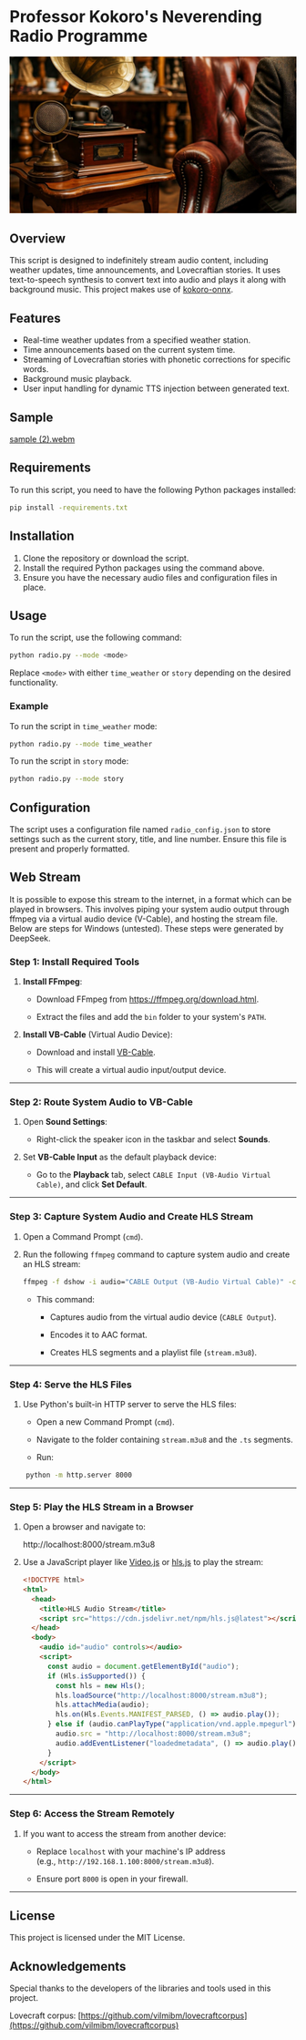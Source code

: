 # Professor Kokoro's Neverending Radio Programme

![Header Image Placeholder](tDQrhJ4JgYCH2ieSa5Ml--3--vqk4f.jpg)

## Overview

This script is designed to indefinitely stream audio content, including weather updates, time announcements, and Lovecraftian stories. It uses text-to-speech synthesis to convert text into audio and plays it along with background music. This project makes use of [kokoro-onnx](https://github.com/thewh1teagle/kokoro-onnx).

## Features

- Real-time weather updates from a specified weather station.
- Time announcements based on the current system time.
- Streaming of Lovecraftian stories with phonetic corrections for specific words.
- Background music playback.
- User input handling for dynamic TTS injection between generated text.

## Sample

[sample (2).webm](https://github.com/user-attachments/assets/01e2f740-e426-4a69-a9d1-55a34e62a701)


## Requirements

To run this script, you need to have the following Python packages installed:

```bash
pip install -requirements.txt
```

## Installation

1. Clone the repository or download the script.
2. Install the required Python packages using the command above.
3. Ensure you have the necessary audio files and configuration files in place.

## Usage

To run the script, use the following command:

```bash
python radio.py --mode <mode>
```

Replace `<mode>` with either `time_weather` or `story` depending on the desired functionality.

### Example

To run the script in `time_weather` mode:

```bash
python radio.py --mode time_weather
```

To run the script in `story` mode:

```bash
python radio.py --mode story
```

## Configuration

The script uses a configuration file named `radio_config.json` to store settings such as the current story, title, and line number. Ensure this file is present and properly formatted.

## Web Stream

It is possible to expose this stream to the internet, in a format which can be played in browsers. This involves piping your system audio output through ffmpeg via a virtual audio device (V-Cable), and hosting the stream file. Below are steps for Windows (untested). These steps were generated by DeepSeek.

### **Step 1: Install Required Tools**

1.  **Install FFmpeg**:

    - Download FFmpeg from <https://ffmpeg.org/download.html>.

    - Extract the files and add the `bin` folder to your system's `PATH`.

2.  **Install VB-Cable** (Virtual Audio Device):

    - Download and install [VB-Cable](https://vb-audio.com/Cable/).

    - This will create a virtual audio input/output device.

---

### **Step 2: Route System Audio to VB-Cable**

1.  Open **Sound Settings**:

    - Right-click the speaker icon in the taskbar and select **Sounds**.

2.  Set **VB-Cable Input** as the default playback device:

    - Go to the **Playback** tab, select `CABLE Input (VB-Audio Virtual Cable)`, and click **Set Default**.

---

### **Step 3: Capture System Audio and Create HLS Stream**

1.  Open a Command Prompt (`cmd`).

2.  Run the following `ffmpeg` command to capture system audio and create an HLS stream:

    ```bash
    ffmpeg -f dshow -i audio="CABLE Output (VB-Audio Virtual Cable)" -c:a aac -f hls -hls_time 2 -hls_playlist_type event stream.m3u8
    ```

    - This command:

      - Captures audio from the virtual audio device (`CABLE Output`).

      - Encodes it to AAC format.

      - Creates HLS segments and a playlist file (`stream.m3u8`).

---

### **Step 4: Serve the HLS Files**

1.  Use Python's built-in HTTP server to serve the HLS files:

    - Open a new Command Prompt (`cmd`).

    - Navigate to the folder containing `stream.m3u8` and the `.ts` segments.

    - Run:

```bash
    python -m http.server 8000
```

---

### **Step 5: Play the HLS Stream in a Browser**

1.  Open a browser and navigate to:

    http://localhost:8000/stream.m3u8

2.  Use a JavaScript player like [Video.js](https://videojs.com/) or [hls.js](https://github.com/video-dev/hls.js) to play the stream:

    ```html
    <!DOCTYPE html>
    <html>
      <head>
        <title>HLS Audio Stream</title>
        <script src="https://cdn.jsdelivr.net/npm/hls.js@latest"></script>
      </head>
      <body>
        <audio id="audio" controls></audio>
        <script>
          const audio = document.getElementById("audio");
          if (Hls.isSupported()) {
            const hls = new Hls();
            hls.loadSource("http://localhost:8000/stream.m3u8");
            hls.attachMedia(audio);
            hls.on(Hls.Events.MANIFEST_PARSED, () => audio.play());
          } else if (audio.canPlayType("application/vnd.apple.mpegurl")) {
            audio.src = "http://localhost:8000/stream.m3u8";
            audio.addEventListener("loadedmetadata", () => audio.play());
          }
        </script>
      </body>
    </html>
    ```

---

### **Step 6: Access the Stream Remotely**

1.  If you want to access the stream from another device:

    - Replace `localhost` with your machine's IP address (e.g., `http://192.168.1.100:8000/stream.m3u8`).

    - Ensure port `8000` is open in your firewall.

---

## License

This project is licensed under the MIT License.

## Acknowledgements

Special thanks to the developers of the libraries and tools used in this project.

Lovecraft corpus: [https://github.com/vilmibm/lovecraftcorpus](https://github.com/vilmibm/lovecraftcorpus)
